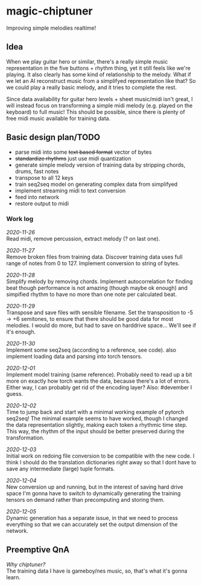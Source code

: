 # magic-chiptuner
Improving simple melodies realtime!

## Idea
When we play guitar hero or similar, there's a really simple music representation
in the five buttons + rhythm thing, yet it still feels like we're playing.
It also clearly has some kind of relationship to the melody. What if we let an
AI reconstruct music from a simplifyed representation like that? So we could
play a really basic melody, and it tries to complete the rest.

Since data availability for guitar hero levels + sheet music/midi isn't great,
I will instead focus on transforming a simple midi melody (e.g. played on the 
keyboard) to full music! This should be possible, since there is plenty of free
midi music available for training data.

## Basic design plan/TODO
- parse midi into some ~~text based format~~ vector of bytes
- ~~standardize rhythms~~ just use midi quantization
- generate simple melody version of training data by stripping chords, drums, fast notes
- transpose to all 12 keys
- train seq2seq model on generating complex data from simplifyed
- implement streaming midi to text conversion
- feed into network
- restore output to midi

### Work log ###
_2020-11-26_  
Read midi, remove percussion, extract melody (? on last one).

_2020-11-27_  
Remove broken files from training data. Discover training data uses full range
of notes from 0 to 127. Implement conversion to string of bytes.

_2020-11-28_  
Simplify melody by removing chords. Implement autocorrelation for finding beat
though performance is not amazing (though maybe ok enough) and simpified rhythm
to have no more than one note per calculated beat.

_2020-11-29_  
Transpose and save files with sensible filename. Set the transposition to
-5 -> +6 semitones, to ensure that there should be good data for most melodies.
I would do more, but had to save on harddrive space... We'll see if it's enough.

_2020-11-30_  
Implement some seq2seq (according to a reference, see code). also implement loading
data and parsing into torch tensors.

_2020-12-01_  
Implement model training (same reference). Probably need to read up a bit more on
exactly how torch wants the data, because there's a lot of errors. Either way,
I can probably get rid of the encoding layer? Also: #devember I guess.

_2020-12-02_  
Time to jump back and start with a minimal working example of pytorch seq2seq!
The minimal example seems to have worked, though I changed the data representation
slightly, making each token a rhythmic time step. This way, the rhythm of the
input should be better preserved during the transformation.

_2020-12-03_  
Initial work on redoing file conversion to be compatible with the new code. I think
I should do the translation dictionaries right away so that I dont have to save
any intermediate (large) tuple formats.

_2020-12-04_  
New conversion up and running, but in the interest of saving hard drive space
I'm gonna have to switch to dynamically generating the training tensors on demand
rather than precomputing and storing them.

_2020-12-05_  
Dynamic generation has a separate issue, in that we need to process everything
so that we can accurately set the output dimension of the network.

## Preemptive QnA
_Why chiptuner?_  
The training data I have is gameboy/nes music, so, that's what it's gonna learn.

